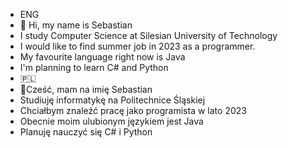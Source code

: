 - ENG
- 👋 Hi, my name is Sebastian
- I study Computer Science at Silesian University of Technology
- I would like to find summer job in 2023 as a programmer.
- My favourite language right now is Java
- I'm planning to learn C# and Python
- 🇵🇱
- 👋Cześć, mam na imię Sebastian
- Studiuję informatykę na Politechnice Śląskiej
- Chciałbym znaleźć pracę jako programista w lato 2023
- Obecnie moim ulubionym językiem jest Java
- Planuję nauczyć się C# i Python
<!---
fijalkowskiSeba/fijalkowskiSeba is a ✨ special ✨ repository because its `README.md` (this file) appears on your GitHub profile.
You can click the Preview link to take a look at your changes.
--->
